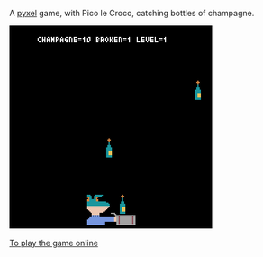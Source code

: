 A [pyxel](https://github.com/kitao/pyxel) game, with Pico le Croco, catching bottles of champagne.

![Playing the Game](./images/game.gif)

[To play the game online](https://kitao.github.io/pyxel/wasm/launcher/?run=cryptax.champyxel.pico)
